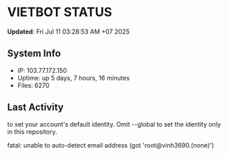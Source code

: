 # VIETBOT STATUS
**Updated**: Fri Jul 11 03:28:53 AM +07 2025

## System Info
- IP: 103.77.172.150
- Uptime: up 5 days, 7 hours, 16 minutes
- Files: 6270

## Last Activity

to set your account's default identity.
Omit --global to set the identity only in this repository.

fatal: unable to auto-detect email address (got 'root@vinh3690.(none)')

